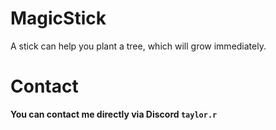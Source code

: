 # MagicStick
A stick can help you plant a tree, which will grow immediately.

# Contact
**You can contact me directly via Discord `taylor.r`**